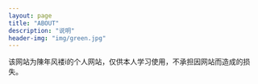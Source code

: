 ```yaml
---
layout: page
title: "ABOUT"
description: "说明" 
header-img: "img/green.jpg"
---
```


该网站为陳年风褛i的个人网站，仅供本人学习使用，不承担因网站而造成的损失。





